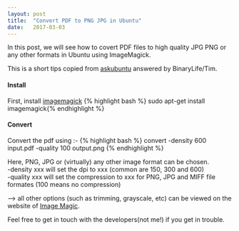 ```yaml
---
layout: post
title:  "Convert PDF to PNG JPG in Ubuntu"
date:   2017-03-03
---
```


<p class="intro"><span class="dropcap">I</span>n this post, we will see how to covert PDF files to high quality JPG PNG or any other formats in Ubuntu using ImageMagick.</p>

This is a short tips copied from <a href="https://askubuntu.com/questions/50170/how-to-convert-pdf-to-image/50180">askubuntu</a> answered by BinaryLife/Tim.

#### Install
First, install <a href="http://apt.ubuntu.com/p/imagemagick">imagemagick</a>
{% highlight bash %}
sudo apt-get install imagemagick{% endhighlight  %}

#### Convert
Convert the pdf using :-
{% highlight bash %}
convert -density 600 input.pdf -quality 100 output.png
{% endhighlight %}

Here,
PNG, JPG or (virtually) any other image format can be chosen.<br>
   -density xxx</code> will set the dpi to xxx (common are 150, 300 and 600)<br>
   -quality xxx</code> will set the compression to xxx for PNG, JPG and MIFF file formates (100 means no compression)

--> all other options (such as trimming, grayscale, etc) can be viewed on the website of <a href="http://www.imagemagick.org/script/command-line-options.php">Image Magic</a>.


Feel free to get in touch with the developers(not me!) if you get in trouble.

